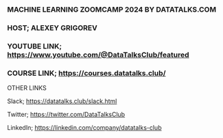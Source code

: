 ### MACHINE LEARNING ZOOMCAMP 2024 BY DATATALKS.COM

### HOST; ALEXEY GRIGOREV

### YOUTUBE LINK; https://www.youtube.com/@DataTalksClub/featured

### COURSE LINK; https://courses.datatalks.club/

OTHER LINKS

Slack;
https://datatalks.club/slack.html

Twitter;
https://twitter.com/DataTalksClub

LinkedIn;
https://linkedin.com/company/datatalks-club